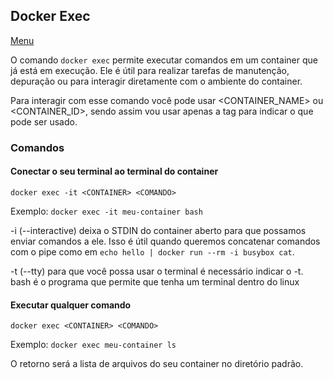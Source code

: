 ## Docker Exec

[Menu](../README.md)

O comando `docker exec` permite executar comandos em um container que já está em execução. Ele é útil para realizar tarefas de manutenção, depuração ou para interagir diretamente com o ambiente do container.

Para interagir com esse comando você pode usar <CONTAINER_NAME> ou <CONTAINER_ID>, sendo assim vou usar apenas a tag <CONTAINER> para indicar o que pode ser usado.

### Comandos

#### Conectar o seu terminal ao terminal do container

```
docker exec -it <CONTAINER> <COMANDO>
```

Exemplo: `docker exec -it meu-container bash`

-i (--interactive) deixa o STDIN do container aberto para que possamos enviar comandos a ele. Isso é útil quando queremos concatenar comandos com o pipe como em `echo hello | docker run --rm -i busybox cat`.

-t (--tty) para que você possa usar o terminal é necessário indicar o -t. bash é o programa que permite que tenha um terminal dentro do linux

#### Executar qualquer comando

```
docker exec <CONTAINER> <COMANDO>
```

Exemplo: `docker exec meu-container ls`

O retorno será a lista de arquivos do seu container no diretório padrão.